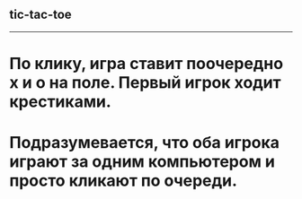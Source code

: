 ## tic-tac-toe
_____________________________________________________________________________
# По клику, игра ставит поочередно x и o на поле. Первый  игрок ходит крестиками.
# Подразумевается, что оба игрока играют за одним компьютером и просто кликают по очереди.